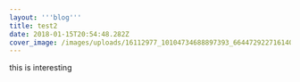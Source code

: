 ```yaml
---
layout: '''blog'''
title: test2
date: 2018-01-15T20:54:48.282Z
cover_image: /images/uploads/16112977_10104734688897393_6644729227161407179_o.jpg
---
```

this is interesting
